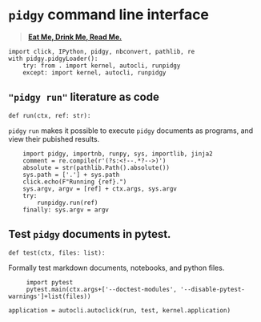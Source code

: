# `pidgy` command line interface

> [**Eat Me, Drink Me, Read Me.**][readme history]

    import click, IPython, pidgy, nbconvert, pathlib, re
    with pidgy.pidgyLoader():
        try: from . import kernel, autocli, runpidgy
        except: import kernel, autocli, runpidgy

<!--excerpt-->

<!---->

## `"pidgy run"` literature as code

    def run(ctx, ref: str):

`pidgy` `run` makes it possible to execute `pidgy` documents as programs, and
view their pubished results.

        import pidgy, importnb, runpy, sys, importlib, jinja2
        comment = re.compile(r'(?s:<!--.*?-->)')
        absolute = str(pathlib.Path().absolute())
        sys.path = ['.'] + sys.path
        click.echo(F"Running {ref}.")
        sys.argv, argv = [ref] + ctx.args, sys.argv
        try:
            runpidgy.run(ref)
        finally: sys.argv = argv

<!---->

## Test `pidgy` documents in pytest.

    def test(ctx, files: list):

Formally test markdown documents, notebooks, and python files.

         import pytest
         pytest.main(ctx.args+['--doctest-modules', '--disable-pytest-warnings']+list(files))

<!---->

    application = autocli.autoclick(run, test, kernel.application)

[art of the readme]: https://github.com/noffle/art-of-readme
[readme history]: https://medium.com/@NSomar/readme-md-history-and-components-a365aff07f10

